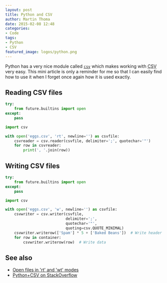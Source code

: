 ```yaml
---
layout: post
title: Python and CSV
author: Martin Thoma
date: 2015-02-08 12:48
categories: 
- Code
tags: 
- Python
- CSV
featured_image: logos/python.png
---
```

Python has a very nice module called
[`csv`](https://docs.python.org/3/library/csv.html)
which makes working with <abbr title="comma seperated values">CSV</abbr> very
easy. This mini article is only a reminder for me so that I can easily find
how to use it when I forget once again how it is used exactly.

## Reading CSV files

```python
try:
    from future.builtins import open
except:
    pass

import csv

with open('eggs.csv', 'rt', newline='') as csvfile:
    csvreader = csv.reader(csvfile, delimiter=';', quotechar='"')
    for row in csvreader:
        print(', '.join(row))
```


## Writing CSV files

```python
try:
    from future.builtins import open
except:
    pass

import csv

with open('eggs.csv', 'w', newline='') as csvfile:
    csvwriter = csv.writer(csvfile,
                           delimiter=';',
                           quotechar='"',
                           quoting=csv.QUOTE_MINIMAL)
    csvwriter.writerow(['Spam'] * 5 + ['Baked Beans'])  # Write header
    for row in container:
        csvwriter.writerow(row)  # Write data
```

## See also

* [Open files in 'rt' and 'wt' modes](http://stackoverflow.com/q/23051062/562769)
* [Python+CSV on StackOverflow](http://stackoverflow.com/questions/tagged/python+csv?sort=votes&pageSize=50)